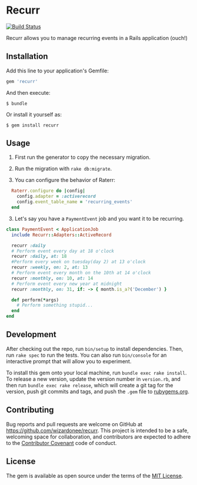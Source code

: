 # Recurr
[![Build Status](https://travis-ci.org/wizardone/recurr.svg?branch=master)](https://travis-ci.org/wizardone/recurr)

Recurr allows you to manage recurring events in a Rails application
(ouch!)

## Installation

Add this line to your application's Gemfile:

```ruby
gem 'recurr'
```

And then execute:

    $ bundle

Or install it yourself as:

    $ gem install recurr

## Usage
1. First run the generator to copy the necessary migration.

2. Run the migration with `rake db:migrate`.

3. You can configure the behavior of Raterr:
```ruby
  Raterr.configure do |config|
    config.adapter = :activerecord
    config.event_table_name = 'recurring_events'
  end
```

3. Let's say you have a `PaymentEvent` job and you want it to be recurring.

```ruby
class PaymentEvent < ApplicationJob
  include Recurr::Adapters::ActiveRecord

  recurr :daily
  # Perform event every day at 18 o'clock
  recurr :daily, at: 18
  #Perform every week on tuesday(day 2) at 13 o'clock
  recurr :weekly, on: 2, at: 13
  # Perform event every month on the 10th at 14 o'clock
  recurr :monthly, on: 10, at: 14
  # Perform event every new year at midnight
  recurr :monthly, on: 31, if: -> { month.is_a?('December') }

  def perform(*args)
    # Perform something stupid...
  end
end
```

## Development

After checking out the repo, run `bin/setup` to install dependencies. Then, run `rake spec` to run the tests. You can also run `bin/console` for an interactive prompt that will allow you to experiment.

To install this gem onto your local machine, run `bundle exec rake install`. To release a new version, update the version number in `version.rb`, and then run `bundle exec rake release`, which will create a git tag for the version, push git commits and tags, and push the `.gem` file to [rubygems.org](https://rubygems.org).

## Contributing

Bug reports and pull requests are welcome on GitHub at https://github.com/wizardonee/recurr. This project is intended to be a safe, welcoming space for collaboration, and contributors are expected to adhere to the [Contributor Covenant](http://contributor-covenant.org) code of conduct.


## License

The gem is available as open source under the terms of the [MIT License](http://opensource.org/licenses/MIT).
